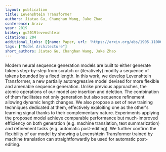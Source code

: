 ```yaml
---
layout: publication
title: Levenshtein Transformer
authors: Jiatao Gu, Changhan Wang, Jake Zhao
conference: Arxiv
year: 2019
bibkey: gu2019levenshtein
citations: 204
additional_links: [{name: Paper, url: 'https://arxiv.org/abs/1905.11006'}]
tags: ["Model Architecture"]
short_authors: Jiatao Gu, Changhan Wang, Jake Zhao
---
```

Modern neural sequence generation models are built to either generate tokens
step-by-step from scratch or (iteratively) modify a sequence of tokens bounded
by a fixed length. In this work, we develop Levenshtein Transformer, a new
partially autoregressive model devised for more flexible and amenable sequence
generation. Unlike previous approaches, the atomic operations of our model are
insertion and deletion. The combination of them facilitates not only generation
but also sequence refinement allowing dynamic length changes. We also propose a
set of new training techniques dedicated at them, effectively exploiting one as
the other's learning signal thanks to their complementary nature. Experiments
applying the proposed model achieve comparable performance but much-improved
efficiency on both generation (e.g. machine translation, text summarization)
and refinement tasks (e.g. automatic post-editing). We further confirm the
flexibility of our model by showing a Levenshtein Transformer trained by
machine translation can straightforwardly be used for automatic post-editing.